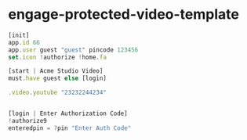 # engage-protected-video-template

```javascript
[init]
app.id 66
app.user guest "guest" pincode 123456
set.icon !authorize !home.fa

[start | Acme Studio Video]
must.have guest else [login]

.video.youtube "23232244234"


[login | Enter Authorization Code]
!authorize9
enteredpin = ?pin "Enter Auth Code"
```
